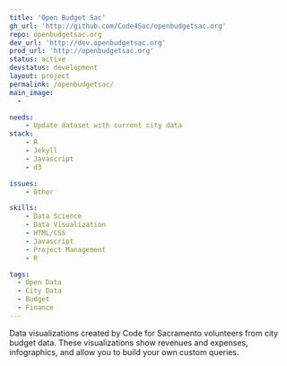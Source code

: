 ```yaml
---
title: 'Open Budget Sac'
gh_url: 'http://github.com/Code4Sac/openbudgetsac.org'
repo: openbudgetsac.org
dev_url: 'http://dev.openbudgetsac.org'
prod_url: 'http://openbudgetsac.org'
status: active
devstatus: development
layout: project
permalink: /openbudgetsac/
main_image:
  -

needs:
    - Update dataset with current city data
stack:
    - R
    - Jekyll
    - Javascript
    - d3

issues:
    - Other

skills:
    - Data Science
    - Data Visualization
    - HTML/CSS
    - Javascript
    - Project Management
    - R

tags:
  - Open Data
  - City Data
  - Budget
  - Finance
---
```


Data visualizations created by Code for Sacramento volunteers from city budget data. These visualizations show
revenues and expenses, infographics, and allow you to build your own custom queries.
